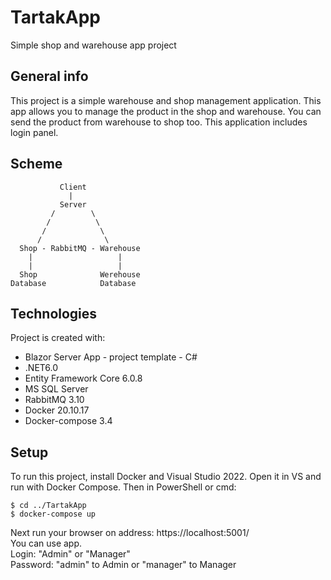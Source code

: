 # TartakApp
Simple shop and warehouse app project



## General info
This project is a simple warehouse and shop management application.
This app allows you to manage the product in the shop and warehouse. You can send the product from warehouse to shop too.
This application includes login panel.

## Scheme
```
           Client
             |
           Server
         /        \
        /          \
       /            \
      /              \
  Shop - RabbitMQ - Warehouse
    |                   |
    |                   |
  Shop              Werehouse
Database            Database
```
 
## Technologies
Project is created with:
* Blazor Server App - project template - C#
* .NET6.0
* Entity Framework Core 6.0.8
* MS SQL Server
* RabbitMQ 3.10
* Docker 20.10.17
* Docker-compose 3.4 
	
## Setup
To run this project, install Docker and Visual Studio 2022. Open it in VS and run with Docker Compose.
Then in PowerShell or cmd:
```
$ cd ../TartakApp
$ docker-compose up
```
Next run your browser on address: https://localhost:5001/  
You can use app.  
Login: "Admin" or "Manager"  
Password: "admin" to Admin or "manager" to Manager
